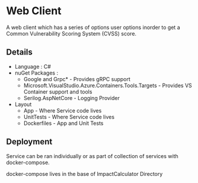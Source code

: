 # Web Client
A web client which has a series of options user options inorder to get a Common Vulnerability Scoring System (CVSS) score.

## Details

- Language : C#
- nuGet Packages :  
  - Google and Grpc* - Provides gRPC support
  - Microsoft.VisualStudio.Azure.Containers.Tools.Targets - Provides VS Container support and tools
  - Serilog.AspNetCore - Logging Provider
- Layout
  - App - Where Service code lives
  - UnitTests - Where Service code lives
  - Dockerfiles - App and Unit Tests

## Deployment
Service can be ran individually or as part of collection of services with docker-compose.

docker-compose lives in the base of ImpactCalculator Directory